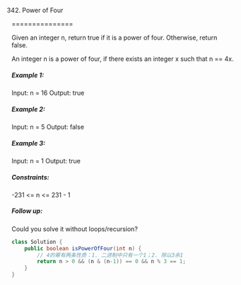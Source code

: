 342. Power of Four

===============

Given an integer n, return true if it is a power of four. Otherwise, return false.

An integer n is a power of four, if there exists an integer x such that n == 4x.

##### Example 1:

Input: n = 16
Output: true

##### Example 2:

Input: n = 5
Output: false

##### Example 3:

Input: n = 1
Output: true

##### Constraints:

-231 <= n <= 231 - 1

##### Follow up:

Could you solve it without loops/recursion?

```java
class Solution {
    public boolean isPowerOfFour(int n) {
        // 4的幂有两条性质：1. 二进制中只有一个1；2. 除以3余1
        return n > 0 && (n & (n-1)) == 0 && n % 3 == 1;
    }
}
```

